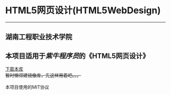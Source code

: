 # HTML5网页设计(HTML5WebDesign)<br>
****
## 湖南工程职业技术学院<br>
## 本项目适用于*紫牛程序员*的《HTML5网页设计》<br>
[下载本库](https://github.com/1523789353/HTML5WebDesign/archive/main.zip "下载本库")<br>
~~暂时懒得建镜像库，先这样用着吧。。。~~<br>
<br>
本项目使用的MIT协议<br>
